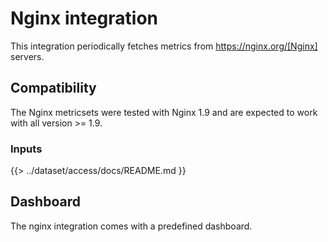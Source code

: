 # Nginx integration

This integration periodically fetches metrics from https://nginx.org/[Nginx] servers.


## Compatibility

The Nginx metricsets were tested with Nginx 1.9 and are expected to work with all version >= 1.9.

### Inputs

{{> ../dataset/access/docs/README.md }}

## Dashboard

The nginx integration comes with a predefined dashboard. 
